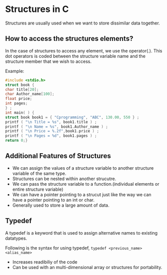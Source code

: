 # Structures in C
Structures are usually used when we want to store dissimilar data together.

## How to access the structures elements? 
In the case of structures to access any element, we use the operator(.). This dot operators is coded between the structure variable name and the structure member that we wish to access.

Example:
```C
#include <stdio.h>
struct book {
char title[20];  
char Author_name[100];  
float price;  
int pages;
} ;
int main( ) {
struct book book1 = { "Cprogramming", "ABC", 130.00, 550 } ;
printf ( "\n Title = %s", book1.title ) ;
printf ( "\n Name = %s", book1.Author_name ) ;
printf ( "\n Price = %.2f",book1.price ) ; 
printf ( "\n Pages = %d", book1.pages ) ;
return 0;}
```

## Additional Features of Structures
- We can assign the values of a structure variable to another structure variable of the same type.
- Structures can be nested within another strucutre.
- We can pass the structure variable to a function.(individual elements or entire structure variable)
- We can have a pointer pointing to a strucut just like the way we can have a pointer pointing to an int or char.
- Generally used to store a large amount of data.

## Typedef
A typedef is a keyword that is used to assign alternative names to existing datatypes.

Following is the syntax for using typedef,
`typedef <previous_name> <alias_name>`

- Increases readibiliy of the code
- Can be used with an multi-dimensional array or structures for portability.